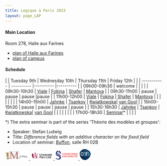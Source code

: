 ```yaml
---
title: Logique à Paris 2023
layout: page_LAP
---
```

#### Main Location
Room 278, Halle aux Farines
- [plan of Halle aux Farines][HAF]
- [plan of campus][campus]

#### Schedule

| | Tuesday 9th | Wednesday 10th | Thursday 11th | Friday 12th |
| | ----------- | ---------- |---------- |---------- |
| 09h00-09h30 | welcome |  |  |  |
| 09h30-10h30 | [Viale][TA]       | [Fokina][TA]      | [Shafer][TA]     | [Mantova][TA]   |
| 09h30-11h00 | pause             | pause             | pause            |pause            |
| 11h00-12h00 | [Viale][TA]       | [Fokina][TA]      | [Shafer][TA]     | [Mantova][TA]   |
|             | | | | |
| 14h00-15h00 | [Jahnke][TA]      | [Tsankov][TA]     | [Kwiatkowska][TA]| [van Gool][TA]  |
| 15h00-15h30 | pause             | pause             | pause            | pause           |
| 15h30-16h30 | [Jahnke][TA]      | [Tsankov][TA]     | [Kwiatkowska][TA]| [van Gool][TA]  |
|             |                   |                   |                  |                 |
| 17h00-18h30 | [Seminar][seminar]* |                 |                  |                 |

*) The extra seminar is part of the series 'Théorie des modèles et groupes': 

 - Speaker: Stefan Ludwig
 - Title: _Difference fields with an additive character on the fixed field_
 - Location of seminar: [Buffon][campus], salle RH 02B

[campus]: ./plan_campus.png
[HAF]: ./plan_HAF.png

[seminar]:  https://www.imj-prg.fr/gestion/evenement/affEvenement/71

[TA]:  ./LAPabstracts.html

<a href="./imj-prg.png"><img src="/imj-prg.png" alt="IMJ-PRG" width="15%">
<a href="./upc.png"><img src="/upc.png" alt="Université Paris Cité" width="15%">
<a href="./sorbonne.png"><img src="/sorbonne.png" alt="Sorbonne Université" width="15%">
<a href="./cnrs.png"><img src="/cnrs.png" alt="CNRS" width="7%">

[UPC]:  https://u-paris.fr/
[IMJ-PRG]: https://www.imj-prg.fr/
[LM]:   https://www.imj-prg.fr/lm/
